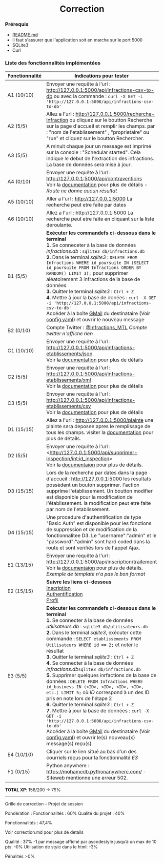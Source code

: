 # <center>Correction</center>

### Prérequis

- [README.md](README.md)
- Il faut s'assurer que l'application soit en marche sur le port 5000
- SQLite3
- Curl

### Liste des fonctionnalités implémentées

| Fonctionnalité | Indications pour tester                                                                                                                                                                                                                                                                                                                                                                                                                                                                                                                                                                                                                                                                                                                                                                                                                                                                                                                                                                                                        |
|----------------|--------------------------------------------------------------------------------------------------------------------------------------------------------------------------------------------------------------------------------------------------------------------------------------------------------------------------------------------------------------------------------------------------------------------------------------------------------------------------------------------------------------------------------------------------------------------------------------------------------------------------------------------------------------------------------------------------------------------------------------------------------------------------------------------------------------------------------------------------------------------------------------------------------------------------------------------------------------------------------------------------------------------------------|
| A1 (10/10)            | Envoyer une requête à l'url : <http://127.0.0.1:5000/api/infractions-csv-to-db>    ou avec la commande : `curl -X GET -i 'http://127.0.0.1:5000/api/infractions-csv-to-db'`                                                                                                                                                                                                                                                                                                                                                                                                                                                                                                                                                                                                                                                                                                                                                                                                                                                    |
| A2  (5/5)          | Allez a l'url : <http://127.0.0.1:5000/recherche-infraction>   ou cliquez sur le boutton Recherche sur la page d'accueil et remplir les champs. par : "nom de l'etablissement"                                                                                      ,   "proprietaire" ou "rue" et cliquez sur le boutton Rechercher.                                                                                                                                                                                                                                                                                                                                                                                                                                                                                                                                                                                                                                                                                          |
| A3  (5/5)           | A minuit chaque jour un message est imprimé sur la console : "Schedular started". Cela indique le debut de l'extraction des infractions. La base de données sera mise à jour.                                                                                                                                                                                                                                                                                                                                                                                                                                                                                                                                                                                                                                                                                                                                                                                                                                                  |
| A4  (0/10)            | Envoyer une requête à l'url : <http://127.0.0.1:5000/api/contraventions> <br/> Voir la [documentation](http://127.0.0.1:5000/doc#api_contraventions_get) pour plus de détails          - *Route ne donne aucun résultat*                                                                                                                                                                                                                                                                                                                                                                                                                                                                                                                                                                                                                                                                                                                                                                                                                                      |
| A5  (10/10)           | Aller a l'url : <http://127.0.0.1:5000>   La recherche peut etre faite par dates                                                                                                                                                                                                                                                                                                                                                                                                                                                                                                                                                                                                                                                                                                                                                                                                                                                                                                                                               |
| A6    (10/10)         | Allez a l'url : <http://127.0.0.1:5000>   La recherche peut etre faite en cliquant sur la liste deroulante.                                                                                                                                                                                                                                                                                                                                                                                                                                                                                                                                                                                                                                                                                                                                                                                                                                                                                                                    |
| B1   (5/5)          | **Exécuter les commandefs ci-dessous dans le terminal** <br/> **1.** Se conneceter à la base de données _infractions.db_ : `sqlite3 db/infractions.db` <br/> **2.** Dans le terminal _sqlite3_ : `DELETE FROM Infractions WHERE id_poursuite IN (SELECT id_poursuite FROM Infractions ORDER BY RANDOM() LIMIT 3);` pour supprimer aléatoirement 3 infractions de la base de données <br/> **3.** Quitter le terminal _sqlite3_ : `Ctrl + Z` <br/> **4.** Mettre à jour la base de donées : `curl -X GET -i 'http://127.0.0.1:5000/api/infractions-csv-to-db'` <br/> Accéder à la boîte [GMail](https://mail.google.com) du destinataire (Voir [config.yaml](config.yaml)) et ouvrir le nouveau message                                                                                                                                                                                                                                                                                                                         |
| B2  (0/10)           | Compte Twitter : [@Infractions_MTL](https://twitter.com/Infractions_MTL)     *Compte twitter n'affiche rien*                                                                                                                                                                                                                                                                                                                                                                                                                                                                                                                                                                                                                                                                                                                                                                                                                                                                                                                                                   |
| C1  (10/10)           | Envoyer une requête à l'url : <http://127.0.0.1:5000/api/infractions-etablissements/json> <br/> Voir la [documentation](http://127.0.0.1:5000/doc#api_infractions_etablissements__format__get) pour plus de détails                                                                                                                                                                                                                                                                                                                                                                                                                                                                                                                                                                                                                                                                                                                                                                                                            |
| C2   (5/5)          | Envoyer une requête à l'url : <http://127.0.0.1:5000/api/infractions-etablissements/xml> <br/> Voir la [documentation](http://127.0.0.1:5000/doc#api_infractions_etablissements__format__get) pour plus de détails                                                                                                                                                                                                                                                                                                                                                                                                                                                                                                                                                                                                                                                                                                                                                                                                             |
| C3   (5/5)          | Envoyer une requête à l'url : <http://127.0.0.1:5000/api/infractions-etablissements/csv> <br/> Voir la [documentation](http://127.0.0.1:5000/doc#api_infractions_etablissements__format__get) pour plus de détails                                                                                                                                                                                                                                                                                                                                                                                                                                                                                                                                                                                                                                                                                                                                                                                                             |
| D1  (15/15)          | Allez a l'url : <http://127.0.0.1:5000/plainte> une plainte sera deposee apres le remplissage de tous les champs.     visiter la [documentation](http://127.0.0.1:5000/doc#api_demande_inspections_post) pour plus de détails.                                                                                                                                                                                                                                                                                                                                                                                                                                                                                                                                                                                                                                                                                                                                                                                                 |
| D2 (5/5)          | Envoyer une requête à l'url : <http://127.0.0.1:5000/api/supprimer-inspection/<int:id_inspection>> <br/> Voir la [documentaion](http://127.0.0.1:5000/doc#api_supprimer_inspection__int_id_inspection__delete) pour plus de détails.                                                                                                                                                                                                                                                                                                                                                                                                                                                                                                                                                                                                                                                                                                                                                                                           |
| D3 (15/15)            | Lors de la recherche par dates dans la page d'accueil : <http://127.0.0.1:5000> les resultats possèdent un bouton supprimer. l'action supprime l'etablissement. Un boutton modifier est disponible pour la modification de l'établissement. la modification peut etre faite par nom de l'etablissement.                                                                                                                                                                                                                                                                                                                                                                                                                                                                                                                                                                                                                                                                                                                        |
| D4  (15/15)           | Une procedure d'authentification de type "Basic Auth" est disponible pour les fonctions de suppression et de modification de la fonctionnalitee D3. Le "username":"admin" et le "password":"admin" sont hard coded dans la route et sont verifiés lors de l'appel Ajax.                                                                                                                                                                                                                                                                                                                                                                                                                                                                                                                                                                                                                                                                                                                                                        |
| E1  (13/15)            | Envoyer une requête à l'url : <http://127.0.0.1:5000/api/inscription/traitement> <br/> Voir la [documentaion](http://127.0.0.1:5000/doc#api_inscription_traitement_post) pour plus de détails.    *Exemple de template n'a pas le bon format*                                                                                                                                                                                                                                                                                                                                                                                                                                                                                                                                                                                                                                                                                                                                                                                                                             |
| E2  (15/15)           | **Suivre les liens ci-dessous** <br> [Inscription](http://127.0.0.1:5000/inscription) <br> [Authentification](http://127.0.0.1:5000/login) <br> [Profil](http://127.0.0.1:5000/profil)                                                                                                                                                                                                                                                                                                                                                                                                                                                                                                                                                                                                                                                                                                                                                                                                                                         |
| E3  (5/5)           | **Exécuter les commandefs ci-dessous dans le terminal** <br/> **1.** Se connecter à la base de données _utilisateurs.db_ : `sqlite3 db/utilisateurs.db` <br/> **2.** Dans le terminal _sqlite3_, exécuter cette commande : `SELECT etablissements FROM Utilisateurs WHERE id == 2;` et noter le résultat <br/> **3.** Quitter le terminal _sqlite3_ : `Ctrl + Z` <br/> **4.** Se connecter à la base de données _infractions.db_`sqlite3 db/infractions.db` <br/> **5.** Supprimer quelques inrfactions de la base de données : `DELETE FROM Infractions WHERE id_business IN (<ID>, <ID>, <ID>, <ID>, etc.) LIMIT 5;` où _ID_ correspond à un des ID pris en note lors de l'étape 2 <br/> **6.** Quitter le terminal _sqlite3_ : `Ctrl + Z` <br/> **7.** Mettre à jour la base de données : `curl -X GET -i 'http://127.0.0.1:5000/api/infractions-csv-to-db'` <br/> Accéder à la boîte [GMail](https://mail.google.com) du destinataire (Voir [config.yaml](config.yaml)) et ouvrir le(s) nouveau(x) message(s) reçu(s)<br/> |
| E4   (10/10)          | Cliquer sur le lien situé au bas d'un des courriels reçus pour la fonctionnalité _E3_                                                                                                                                                                                                                                                                                                                                                                                                                                                                                                                                                                                                                                                                                                                                                                                                                                                                                                                                          |
| F1 (0/15)            | Python anywhere : <https://mohamedb.pythonanywhere.com/>  - Siteweb mentionne une erreur 502.                                                                                                                                                                                                                                                                                                                                                                                                                                                                                                                                                                                                                                                                                                                                                                                                                                                                                                                                         |
__TOTAL XP__: 158/200 -> 79%

----

Grille de correction – Projet de session

Pondération :
Fonctionnalités : 60%
Qualité du projet : 40%


Fonctionnalités : 47,4%

Voir correction.md pour plus de details

Qualité : 37%
-1 par message affiché par pycodestyle jusqu’à un max de 10 pts: -0% 
Utilisation de style dans le html: -3%


Pénalités :-0% 